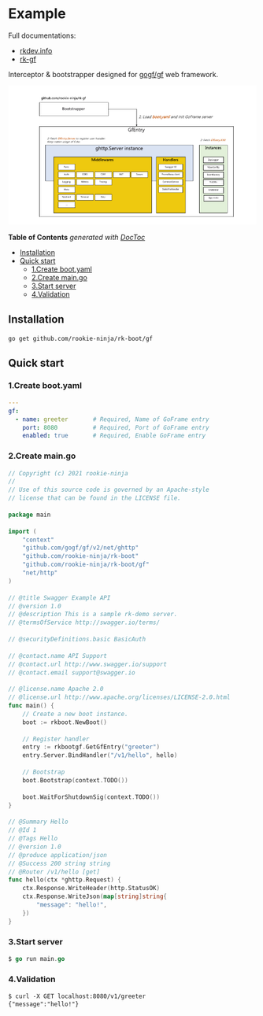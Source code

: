 # Example
Full documentations:
- [rkdev.info](https://rkdev.info/docs/bootstrapper/user-guide/gf-golang/)
- [rk-gf](https://github.com/rookie-ninja/rk-gf)

Interceptor & bootstrapper designed for [gogf/gf](https://github.com/gogf/gf) web framework. 

![image](docs/img/gf-arch.png)

<!-- START doctoc generated TOC please keep comment here to allow auto update -->
<!-- DON'T EDIT THIS SECTION, INSTEAD RE-RUN doctoc TO UPDATE -->
**Table of Contents**  *generated with [DocToc](https://github.com/thlorenz/doctoc)*

- [Installation](#installation)
- [Quick start](#quick-start)
  - [1.Create boot.yaml](#1create-bootyaml)
  - [2.Create main.go](#2create-maingo)
  - [3.Start server](#3start-server)
  - [4.Validation](#4validation)

<!-- END doctoc generated TOC please keep comment here to allow auto update -->

## Installation
`go get github.com/rookie-ninja/rk-boot/gf`

## Quick start
### 1.Create boot.yaml
```yaml
---
gf:
  - name: greeter       # Required, Name of GoFrame entry
    port: 8080          # Required, Port of GoFrame entry
    enabled: true       # Required, Enable GoFrame entry
```

### 2.Create main.go
```go
// Copyright (c) 2021 rookie-ninja
//
// Use of this source code is governed by an Apache-style
// license that can be found in the LICENSE file.

package main

import (
	"context"
	"github.com/gogf/gf/v2/net/ghttp"
	"github.com/rookie-ninja/rk-boot"
	"github.com/rookie-ninja/rk-boot/gf"
	"net/http"
)

// @title Swagger Example API
// @version 1.0
// @description This is a sample rk-demo server.
// @termsOfService http://swagger.io/terms/

// @securityDefinitions.basic BasicAuth

// @contact.name API Support
// @contact.url http://www.swagger.io/support
// @contact.email support@swagger.io

// @license.name Apache 2.0
// @license.url http://www.apache.org/licenses/LICENSE-2.0.html
func main() {
	// Create a new boot instance.
	boot := rkboot.NewBoot()

	// Register handler
	entry := rkbootgf.GetGfEntry("greeter")
	entry.Server.BindHandler("/v1/hello", hello)

	// Bootstrap
	boot.Bootstrap(context.TODO())

	boot.WaitForShutdownSig(context.TODO())
}

// @Summary Hello
// @Id 1
// @Tags Hello
// @version 1.0
// @produce application/json
// @Success 200 string string
// @Router /v1/hello [get]
func hello(ctx *ghttp.Request) {
	ctx.Response.WriteHeader(http.StatusOK)
	ctx.Response.WriteJson(map[string]string{
		"message": "hello!",
	})
}
```

### 3.Start server

```go
$ go run main.go
```

### 4.Validation
```shell script
$ curl -X GET localhost:8080/v1/greeter
{"message":"hello!"}
```

